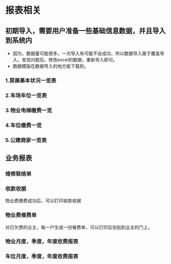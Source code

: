 # 报表相关

## 初期导入，需要用户准备一些基础信息数据，并且导入到系统内
 * 因为，数据量可能很多，一次导入有可能不会成功，所以数据导入属于覆盖导入，发现问题后，修改excel的数据，重新导入即可。
 * 数据模版在数据导入的地方能下载到。
### 1.房屋基本状况一览表
### 2.车场车位一览表
### 3.物业电梯缴费一览
### 4.车位缴费一览
### 5.公建商家一览表

## 业务报表
### 维修联络单
### 收款收据
物业费缴费成功后，可以打印收款收据
### 物业费催费单
对已欠费的业主，每一户生成一份催费单，可以打印后张贴到业主的门上。
### 物业月度，季度，年度收费报表
### 车位月度，季度，年度收费报表
